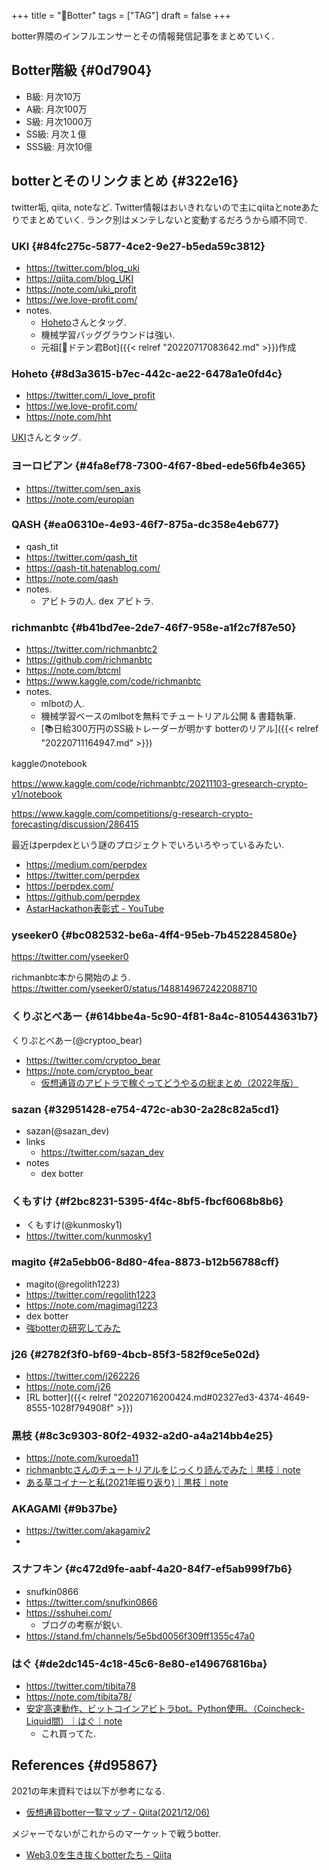 +++
title = "🔖Botter"
tags = ["TAG"]
draft = false
+++

botter界隈のインフルエンサーとその情報発信記事をまとめていく.


## Botter階級 {#0d7904}

-   B級: 月次10万
-   A級: 月次100万
-   S級: 月次1000万
-   SS級: 月次１億
-   SSS級: 月次10億


## botterとそのリンクまとめ {#322e16}

twitter垢, qiita, noteなど. Twitter情報はおいきれないので主にqiitaとnoteあたりでまとめていく. ランク別はメンテしないと変動するだろうから順不同で.


### UKI {#84fc275c-5877-4ce2-9e27-b5eda59c3812}

-   <https://twitter.com/blog_uki>
-   <https://qiita.com/blog_UKI>
-   <https://note.com/uki_profit>
-   <https://we.love-profit.com/>
-   notes.
    -   [Hoheto](#8d3a3615-b7ec-442c-ae22-6478a1e0fd4c)さんとタッグ.
    -   機械学習バッググラウンドは強い.
    -   元祖[📝ドテン君Bot]({{< relref "20220717083642.md" >}})作成


### Hoheto {#8d3a3615-b7ec-442c-ae22-6478a1e0fd4c}

-   <https://twitter.com/i_love_profit>
-   <https://we.love-profit.com/>
-   <https://note.com/hht>

[UKI](#84fc275c-5877-4ce2-9e27-b5eda59c3812)さんとタッグ.


### ヨーロピアン {#4fa8ef78-7300-4f67-8bed-ede56fb4e365}

-   <https://twitter.com/sen_axis>
-   <https://note.com/europian>


### QASH {#ea06310e-4e93-46f7-875a-dc358e4eb677}

-   qash_tit
-   <https://twitter.com/qash_tit>
-   <https://qash-tit.hatenablog.com/>
-   <https://note.com/qash>
-   notes.
    -   アビトラの人. dex アビトラ.


### richmanbtc {#b41bd7ee-2de7-46f7-958e-a1f2c7f87e50}

-   <https://twitter.com/richmanbtc2>
-   <https://github.com/richmanbtc>
-   <https://note.com/btcml>
-   <https://www.kaggle.com/code/richmanbtc>
-   notes.
    -   mlbotの人.
    -   機械学習ベースのmlbotを無料でチュートリアル公開 & 書籍執筆.
    -   [📚日給300万円のSS級トレーダーが明かす botterのリアル]({{< relref "20220711164947.md" >}})

kaggleのnotebook

<https://www.kaggle.com/code/richmanbtc/20211103-gresearch-crypto-v1/notebook>

<https://www.kaggle.com/competitions/g-research-crypto-forecasting/discussion/286415>

最近はperpdexという謎のプロジェクトでいろいろやっているみたい.

-   <https://medium.com/perpdex>
-   <https://twitter.com/perpdex>
-   <https://perpdex.com/>
-   <https://github.com/perpdex>
-   [AstarHackathon表彰式 - YouTube](https://youtu.be/Oow9egtZFrI?t=6201)


### yseeker0 {#bc082532-be6a-4ff4-95eb-7b452284580e}

<https://twitter.com/yseeker0>

richmanbtc本から開始のよう.
<https://twitter.com/yseeker0/status/1488149672422088710>


### くりぷとべあー {#614bbe4a-5c90-4f81-8a4c-8105443631b7}

くりぷとべあー(@cryptoo_bear)

-   <https://twitter.com/cryptoo_bear>
-   <https://note.com/cryptoo_bear>
    -   [仮想通貨のアビトラで稼ぐってどうやるの総まとめ（2022年版）](https://note.com/cryptoo_bear/n/n76111d01158a)


### sazan {#32951428-e754-472c-ab30-2a28c82a5cd1}

-   sazan(@sazan_dev)
-   links
    -   <https://twitter.com/sazan_dev>
-   notes
    -   dex botter


### くもすけ {#f2bc8231-5395-4f4c-8bf5-fbcf6068b8b6}

-   くもすけ(@kunmosky1)
-   <https://twitter.com/kunmosky1>


### magito {#2a5ebb06-8d80-4fea-8873-b12b56788cff}

-   magito(@regolith1223)
-   <https://twitter.com/regolith1223>
-   <https://note.com/magimagi1223>
-   dex botter
-   [強botterの研究してみた](https://blog.shidokamo.com/magical-magito/)


### j26 {#2782f3f0-bf69-4bcb-85f3-582f9ce5e02d}

-   <https://twitter.com/j262226>
-   <https://note.com/j26>
-   [RL botter]({{< relref "20220716200424.md#02327ed3-4374-4649-8555-1028f794908f" >}})


### 黒枝 {#8c3c9303-80f2-4932-a2d0-a4a214bb4e25}

-   <https://note.com/kuroeda11>
-   [richmanbtcさんのチュートリアルをじっくり読んでみた｜黒枝｜note](https://note.com/kuroeda11/n/n173a206c4591)
-   [ある草コイナーと私(2021年振り返り)｜黒枝｜note](https://note.com/kuroeda11/n/n3ec25340b1a3)


### AKAGAMI {#9b37be}

-   <https://twitter.com/akagamiv2>
-


### スナフキン {#c472d9fe-aabf-4a20-84f7-ef5ab999f7b6}

-   snufkin0866
-   <https://twitter.com/snufkin0866>
-   <https://sshuhei.com/>
    -   ブログの考察が鋭い.
-   <https://stand.fm/channels/5e5bd0056f309ff1355c47a0>


### はぐ {#de2dc145-4c18-45c6-8e80-e149676816ba}

-   <https://twitter.com/tibita78>
-   <https://note.com/tibita78/>
-   [安定高速動作、ビットコインアビトラbot。Python使用。（Coincheck-Liquid間）｜はぐ｜note](https://note.com/tibita78/n/n333a287afc01)
    -   これ買ってた.


## References {#d95867}

2021の年末資料では以下が参考になる.

-   [仮想通貨botter一覧マップ - Qiita(2021/12/06)](https://qiita.com/blog_UKI/items/eb50a668e0a906b3d8dc)

メジャーでないがこれからのマーケットで戦うbotter.

-   [Web3.0を生き抜くbotterたち - Qiita](https://qiita.com/hesoponyo/items/461deee4ea3151e10322)
